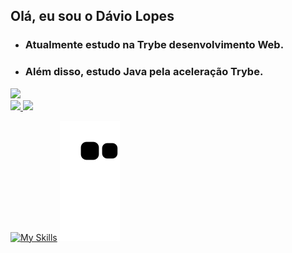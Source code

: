 ## Olá, eu sou o Dávio Lopes
<div align="inline-block">
   
 * ### Atualmente estudo na Trybe desenvolvimento Web.
   
 * ### Além disso, estudo Java pela aceleração Trybe.
</div>   
<div>
   <a href="https://www.linkedin.com/in/d%C3%A1vio-lopes-719b0b189/" target="_blank"><img src="https://img.shields.io/badge/-LinkedIn-%230077B5?style=for-the-badge&logo=linkedin&logoColor=white" target="_blank"></a>
</div>
<div align="inline-block">
  <a href="https://github.com/DavioLopes">
  <img height="140em" src="https://github-readme-stats.vercel.app/api?username=DavioLopes&show_icons=true&theme=nightowl&include_all_commits=true&count_private=true"/>
  <img height="140em" src="https://github-readme-stats.vercel.app/api/top-langs/?username=DavioLopes&layout=compact&langs_count=4&theme=nightowl"/>
</div>
   
[![My Skills](https://skillicons.dev/icons?i=js,ts,html,css,react,redux,nodejs,mysql,mongodb,docker,heroku,git,java,go,py,spring,vscode,eclipse)](https://skillicons.dev)
![Snake animation](https://github.com/DavioLopes/DavioLopes/blob/output/github-contribution-grid-snake.svg)


